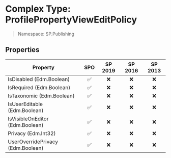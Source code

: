 # Complex Type: ProfilePropertyViewEditPolicy

> Namespace: SP.Publishing

## Properties

Property | SPO | SP 2019 | SP 2016 | SP 2013
----------|:---:|:-------:|:-------:|:-------:
IsDisabled (Edm.Boolean) | ✅ | ❌ | ❌ | ❌
IsRequired (Edm.Boolean) | ✅ | ❌ | ❌ | ❌
IsTaxonomic (Edm.Boolean) | ✅ | ❌ | ❌ | ❌
IsUserEditable (Edm.Boolean) | ✅ | ❌ | ❌ | ❌
IsVisibleOnEditor (Edm.Boolean) | ✅ | ❌ | ❌ | ❌
Privacy (Edm.Int32) | ✅ | ❌ | ❌ | ❌
UserOverridePrivacy (Edm.Boolean) | ✅ | ❌ | ❌ | ❌